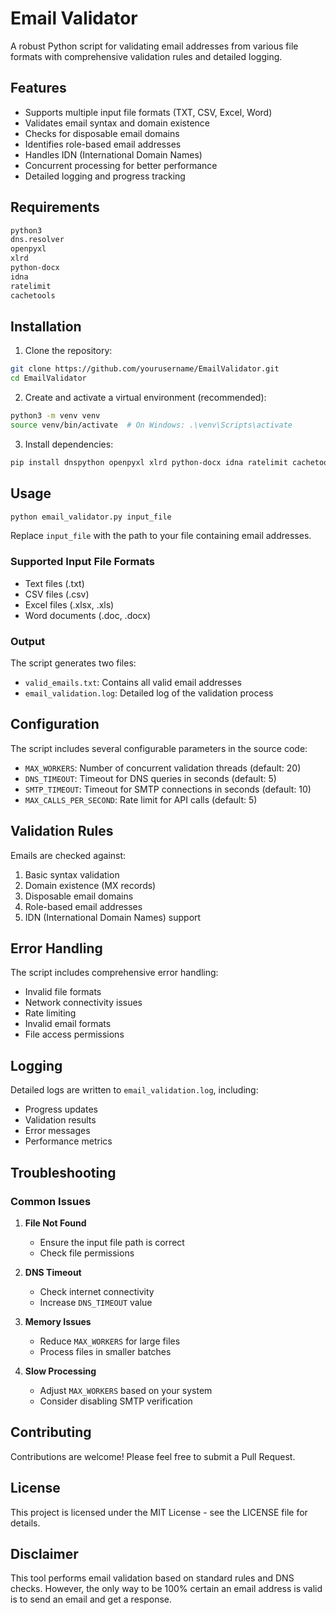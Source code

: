 # Email Validator

A robust Python script for validating email addresses from various file formats with comprehensive validation rules and detailed logging.

## Features

- Supports multiple input file formats (TXT, CSV, Excel, Word)
- Validates email syntax and domain existence
- Checks for disposable email domains
- Identifies role-based email addresses
- Handles IDN (International Domain Names)
- Concurrent processing for better performance
- Detailed logging and progress tracking

## Requirements

```bash
python3
dns.resolver
openpyxl
xlrd
python-docx
idna
ratelimit
cachetools
```

## Installation

1. Clone the repository:
```bash
git clone https://github.com/yourusername/EmailValidator.git
cd EmailValidator
```

2. Create and activate a virtual environment (recommended):
```bash
python3 -m venv venv
source venv/bin/activate  # On Windows: .\venv\Scripts\activate
```

3. Install dependencies:
```bash
pip install dnspython openpyxl xlrd python-docx idna ratelimit cachetools
```

## Usage

```bash
python email_validator.py input_file
```

Replace `input_file` with the path to your file containing email addresses.

### Supported Input File Formats

- Text files (.txt)
- CSV files (.csv)
- Excel files (.xlsx, .xls)
- Word documents (.doc, .docx)

### Output

The script generates two files:
- `valid_emails.txt`: Contains all valid email addresses
- `email_validation.log`: Detailed log of the validation process

## Configuration

The script includes several configurable parameters in the source code:

- `MAX_WORKERS`: Number of concurrent validation threads (default: 20)
- `DNS_TIMEOUT`: Timeout for DNS queries in seconds (default: 5)
- `SMTP_TIMEOUT`: Timeout for SMTP connections in seconds (default: 10)
- `MAX_CALLS_PER_SECOND`: Rate limit for API calls (default: 5)

## Validation Rules

Emails are checked against:
1. Basic syntax validation
2. Domain existence (MX records)
3. Disposable email domains
4. Role-based email addresses
5. IDN (International Domain Names) support

## Error Handling

The script includes comprehensive error handling:
- Invalid file formats
- Network connectivity issues
- Rate limiting
- Invalid email formats
- File access permissions

## Logging

Detailed logs are written to `email_validation.log`, including:
- Progress updates
- Validation results
- Error messages
- Performance metrics

## Troubleshooting

### Common Issues

1. **File Not Found**
   - Ensure the input file path is correct
   - Check file permissions

2. **DNS Timeout**
   - Check internet connectivity
   - Increase `DNS_TIMEOUT` value

3. **Memory Issues**
   - Reduce `MAX_WORKERS` for large files
   - Process files in smaller batches

4. **Slow Processing**
   - Adjust `MAX_WORKERS` based on your system
   - Consider disabling SMTP verification

## Contributing

Contributions are welcome! Please feel free to submit a Pull Request.

## License

This project is licensed under the MIT License - see the LICENSE file for details.

## Disclaimer

This tool performs email validation based on standard rules and DNS checks. However, the only way to be 100% certain an email address is valid is to send an email and get a response.